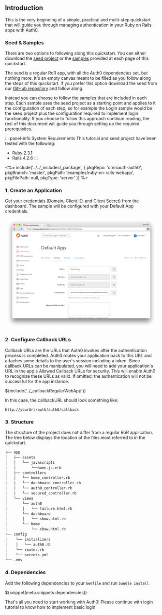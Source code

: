 ## Introduction
This is the very beginning of a simple, practical and multi-step quickstart that will guide you through managing authentication in your Ruby on Rails apps with Auth0.

### Seed & Samples
There are two options to following along this quickstart. You can either download the [seed project](https://github.com/auth0-samples/auth0-rubyonrails-sample/tree/master/00-Starter-Seed) or the [samples](https://github.com/auth0-samples/auth0-rubyonrails-sample) provided at each page of this quickstart.

The seed is a regular RoR app, with all the Auth0 dependencies set, but nothing more. It's an empty canvas meant to be filled as you follow along the steps of this quickstart. If you prefer this option download the seed from our [GitHub repository](https://github.com/auth0-samples/auth0-rubyonrails-sample/tree/master/00-Starter-Seed) and follow along.

Instead you can choose to follow the samples that are included in each step. Each sample uses the seed project as a starting point and applies to it the configuration of each step, so for example the Login sample would be the seed project plus the configuration required to implement login functionality. If you choose to follow this approach continue reading, the rest of this document will guide you through setting up the required prerequisites.

::: panel-info System Requirements
This tutorial and seed project have been tested with the following:
* Ruby 2.3.1
* Rails 4.2.6
:::

<%= include('../../_includes/_package', {
  pkgRepo: 'omniauth-auth0',
  pkgBranch: 'master',
  pkgPath: 'examples/ruby-on-rails-webapp',
  pkgFilePath: null,
  pkgType: 'server'
}) %>

### 1. Create an Application

Get your credentials (Domain, Client ID, and Client Secret) from the dashboard. The sample will be configured with your Default App credentials.

![App Dashboard](/media/articles/server-platforms/rails/app_dashboard.png)

### 2. Configure Callback URLs

Callback URLs are the URLs that Auth0 invokes after the authentication process is completed. Auth0 routes your application back to this URL and attaches some details to the user's session including a token. Since callback URLs can be manipulated, you will need to add your application's URL in the app's Allowed Callback URLs for security. This will enable Auth0 to recognize these URLs as valid. If omitted, the authentication will not be successful for the app instance.

${include('../_callbackRegularWebApp')}

In this case, the callbackURL should look something like:

```
http://yourUrl/auth/auth0/callback
```

### 3. Structure
The structure of the project does not differ from a regular RoR application. The tree below displays the location of the files most referred to in the quickstart.

```bash
├── app
│   ├── assets
│   │   └── javascripts
│   │       └──home.js.erb
│   ├── controllers
│   │   └── home_controller.rb
│   │   └── dashboard_controller.rb
│   │   └── auth0_controller.rb
│   │   └── secured_controller.rb
│   └── views
│       └── auth0
│       │   └── failure.html.rb
│       └── dashboard
│       │   └── show.html.rb
│       └── home
│           └── show.html.rb
└── config
│    └── initializers
│    │   └── auth0.rb
│    └── routes.rb
│    └── secrets.yml
└── .env
```

### 4. Dependencies

Add the following dependencies to your `Gemfile` and run `bundle install`

${snippet(meta.snippets.dependencies)}


That's all you need to start working with Auth0!
Please continue with login tutorial to know how to implement basic login.
